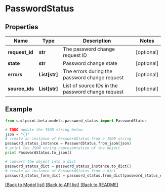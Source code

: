 # PasswordStatus


## Properties

Name | Type | Description | Notes
------------ | ------------- | ------------- | -------------
**request_id** | **str** | The password change request ID | [optional] 
**state** | **str** | Password change state | [optional] 
**errors** | **List[str]** | The errors during the password change request | [optional] 
**source_ids** | **List[str]** | List of source IDs in the password change request | [optional] 

## Example

```python
from sailpoint.beta.models.password_status import PasswordStatus

# TODO update the JSON string below
json = "{}"
# create an instance of PasswordStatus from a JSON string
password_status_instance = PasswordStatus.from_json(json)
# print the JSON string representation of the object
print PasswordStatus.to_json()

# convert the object into a dict
password_status_dict = password_status_instance.to_dict()
# create an instance of PasswordStatus from a dict
password_status_form_dict = password_status.from_dict(password_status_dict)
```
[[Back to Model list]](../README.md#documentation-for-models) [[Back to API list]](../README.md#documentation-for-api-endpoints) [[Back to README]](../README.md)


